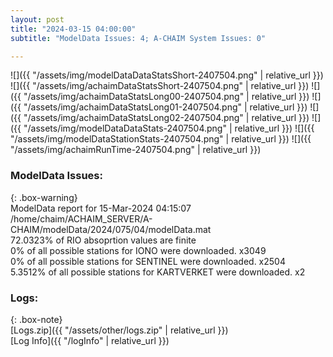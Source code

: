 ```yaml
---
layout: post
title: "2024-03-15 04:00:00"
subtitle: "ModelData Issues: 4; A-CHAIM System Issues: 0"

---
```


![]({{ "/assets/img/modelDataDataStatsShort-2407504.png" | relative_url }})
![]({{ "/assets/img/achaimDataStatsShort-2407504.png" | relative_url }})
![]({{ "/assets/img/achaimDataStatsLong00-2407504.png" | relative_url }})
![]({{ "/assets/img/achaimDataStatsLong01-2407504.png" | relative_url }})
![]({{ "/assets/img/achaimDataStatsLong02-2407504.png" | relative_url }})
![]({{ "/assets/img/modelDataDataStats-2407504.png" | relative_url }})
![]({{ "/assets/img/modelDataStationStats-2407504.png" | relative_url }})
![]({{ "/assets/img/achaimRunTime-2407504.png" | relative_url }})


### ModelData Issues:  
  
{: .box-warning}  
 ModelData report for 15-Mar-2024 04:15:07   
 /home/chaim/ACHAIM_SERVER/A-CHAIM/modelData/2024/075/04/modelData.mat   
 72.0323% of RIO absoprtion values are finite   
 0% of all possible stations for IONO were downloaded. x3049   
 0% of all possible stations for SENTINEL were downloaded. x2504   
 5.3512% of all possible stations for KARTVERKET were downloaded. x2   
  


### Logs:  
  
{: .box-note}  
[Logs.zip]({{ "/assets/other/logs.zip" | relative_url }})  
[Log Info]({{ "/logInfo" | relative_url }})  
